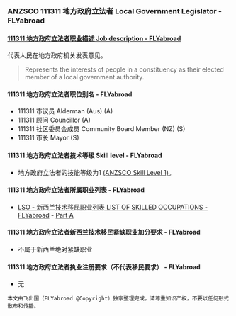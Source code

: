 ### ANZSCO 111311 地方政府立法者 Local Government Legislator - FLYabroad ###

#### [111311 地方政府立法者职业描述 Job description - FLYabroad](http://www.flyabroadvisa.com/anzsco/1113.html#111311)

代表人民在地方政府机关发表意见。

> Represents the interests of people in a constituency as their elected member of a local government authority.

#### 111311 地方政府立法者职位别名 - FLYabroad
 
- 111311	 市议员 Alderman (Aus) (A)
- 111311 顾问 Councillor (A)
- 111311 社区委员会成员 Community Board Member (NZ) (S)
- 111311 市长 Mayor (S)

#### 111311 地方政府立法者技术等级 Skill level - FLYabroad

- 地方政府立法者的技能等级为1 [(ANZSCO Skill Level 1)](http://www.flyabroadvisa.com/anzsco/)。

#### 111311 地方政府立法者所属职业列表 - FLYabroad

- [LSO - 新西兰技术移民职业列表 LIST OF SKILLED OCCUPATIONS - FLYabroad](http://nz.flyabroadvisa.com/lso/) - [Part A](parta)

#### 111311 地方政府立法者新西兰技术移民紧缺职业加分要求 - FLYabroad

- 不属于新西兰绝对紧缺职业

#### 111311 地方政府立法者执业注册要求（不代表移民要求） - FLYabroad

- 无

`本文由飞出国（FLYabroad @Copyright）独家整理完成，请尊重知识产权，不要以任何形式散布和传播。`